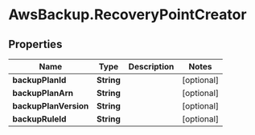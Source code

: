 # AwsBackup.RecoveryPointCreator

## Properties

Name | Type | Description | Notes
------------ | ------------- | ------------- | -------------
**backupPlanId** | **String** |  | [optional] 
**backupPlanArn** | **String** |  | [optional] 
**backupPlanVersion** | **String** |  | [optional] 
**backupRuleId** | **String** |  | [optional] 


